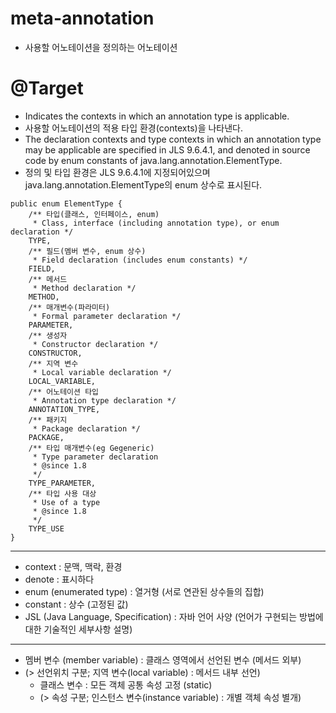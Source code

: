 # meta-annotation
- 사용할 어노테이션을 정의하는 어노테이션

# @Target
- Indicates the contexts in which an annotation type is applicable.
- 사용할 어노테이션의 적용 타입 환경(contexts)을 나타낸다.
- The declaration contexts and type contexts in which an annotation type may be applicable are specified in JLS 9.6.4.1, and denoted in source code by enum constants of java.lang.annotation.ElementType.
- 정의 및 타입 환경은 JLS 9.6.4.1에 지정되어있으며 java.lang.annotation.ElementType의 enum 상수로 표시된다. 
```
public enum ElementType {
    /** 타입(클래스, 인터페이스, enum)
     * Class, interface (including annotation type), or enum declaration */
    TYPE,
    /** 필드(멤버 변수, enum 상수)
     * Field declaration (includes enum constants) */
    FIELD,
    /** 메서드
     * Method declaration */
    METHOD,
    /** 매개변수(파라미터)
     * Formal parameter declaration */
    PARAMETER,
    /** 생성자
     * Constructor declaration */
    CONSTRUCTOR,
    /** 지역 변수
     * Local variable declaration */
    LOCAL_VARIABLE,
    /** 어노테이션 타입
     * Annotation type declaration */
    ANNOTATION_TYPE,
    /** 패키지
     * Package declaration */
    PACKAGE,
    /** 타입 매개변수(eg Gegeneric)
     * Type parameter declaration
     * @since 1.8
     */
    TYPE_PARAMETER,
    /** 타입 사용 대상
     * Use of a type
     * @since 1.8
     */
    TYPE_USE
}

```
* * *
- context : 문맥, 맥락, 환경
- denote : 표시하다
- enum (enumerated type) : 열거형 (서로 연관된 상수들의 집합)
- constant : 상수 (고정된 값)
- JSL (Java Language, Specification) : 자바 언어 사양 (언어가 구현되는 방법에 대한 기술적인 세부사항 설명)
* * *
- 멤버 변수 (member variable) : 클래스 영역에서 선언된 변수 (메서드 외부)
- (> 선언위치 구분; 지역 변수(local variable) : 메서드 내부 선언)
  - 클래스 변수 : 모든 객체 공통 속성 고정 (static)
  - (> 속성 구분; 인스턴스 변수(instance variable) : 개별 객체 속성 별개)

